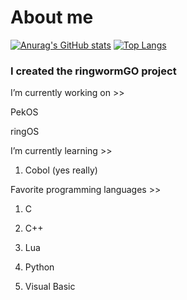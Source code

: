 # About me
[![Anurag's GitHub stats](https://github-readme-stats.vercel.app/api?username=StjepanBM1)](https://github.com/anuraghazra/github-readme-stats)
[![Top Langs](https://github-readme-stats.vercel.app/api/top-langs/?username=StjepanBM1&layout=compact)](https://github.com/anuraghazra/github-readme-stats)

### I created the ringwormGO project

I’m currently working on  >>
   
   PekOS
   
   ringOS
        
I’m currently learning >>

   1. Cobol (yes really)
            
Favorite programming languages >>
   1. C

   2. C++

   3. Lua

   4. Python

   5. Visual Basic
